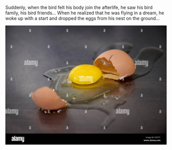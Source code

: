 Suddenly, when the bird felt his body join the afterlife, he saw his bird family, his bird friends... When he realized that he was flying in a dream, he woke up with a start and dropped the eggs from his nest on the ground...

![alt text](aaa.jpeg)